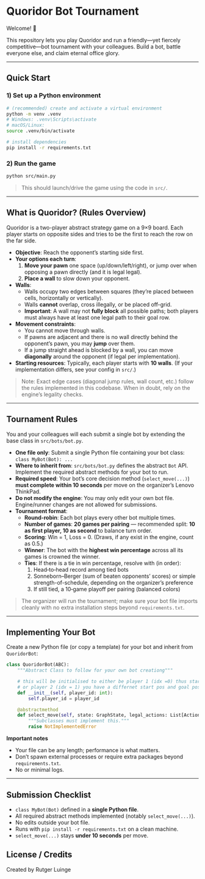 # Quoridor Bot Tournament

Welcome! 👋

This repository lets you play Quoridor and run a friendly—yet fiercely competitive—bot tournament with your colleagues. Build a bot, battle everyone else, and claim eternal office glory.

---

## Quick Start

### 1) Set up a Python environment

```bash
# (recommended) create and activate a virtual environment
python -m venv .venv
# Windows: .venv\Scripts\activate
# macOS/Linux:
source .venv/bin/activate

# install dependencies
pip install -r requirements.txt
```

### 2) Run the game

```bash
python src/main.py
```

> This should launch/drive the game using the code in `src/`.

---

## What is Quoridor? (Rules Overview)

Quoridor is a two-player abstract strategy game on a 9×9 board. Each player starts on opposite sides and tries to be the first to reach the row on the far side.

- **Objective**: Reach the opponent’s starting side first.
- **Your options each turn**:
  1. **Move your pawn** one space (up/down/left/right), or jump over when opposing a pawn directly (and it is legal legal).
  2. **Place a wall** to slow down your opponent.
- **Walls**:
  - Walls occupy two edges between squares (they’re placed between cells, horizontally or vertically).
  - Walls **cannot** overlap, cross illegally, or be placed off-grid.
  - **Important**: A wall may not **fully block** all possible paths; both players must always have at least one legal path to their goal row.
- **Movement constraints**:
  - You cannot move through walls.
  - If pawns are adjacent and there is no wall directly behind the opponent’s pawn, you may **jump** over them.
  - If a jump straight ahead is blocked by a wall, you can move **diagonally** around the opponent (if legal per implementation).
- **Starting resources**: Typically, each player starts with **10 walls**. (If your implementation differs, see your config in `src/`.)

> Note: Exact edge cases (diagonal jump rules, wall count, etc.) follow the rules implemented in this codebase. When in doubt, rely on the engine’s legality checks.

---

## Tournament Rules

You and your colleagues will each submit a single bot by extending the base class in `src/bots/bot.py`.

- **One file only**: Submit a single Python file containing your bot class: `class MyBot(Bot): ...`
- **Where to inherit from**: `src/bots/bot.py` defines the abstract `Bot` API. Implement the required abstract methods for your bot to run.
- **Required speed**: Your bot’s core decision method (`select_move(...)`) **must complete within 10 seconds** per move on the organizer’s Lenovo ThinkPad.
- **Do not modify the engine**: You may only edit your own bot file. Engine/runner changes are not allowed for submissions.
- **Tournament format**:
  - **Round-robin**: Each bot plays every other bot multiple times.
  - **Number of games**: **20 games per pairing** — recommended split: **10 as first player, 10 as second** to balance turn order.
  - **Scoring**: Win = 1, Loss = 0. (Draws, if any exist in the engine, count as 0.5.)
  - **Winner**: The bot with the **highest win percentage** across all its games is crowned the winner.
  - **Ties**: If there is a tie in win percentage, resolve with (in order):
    1. Head‑to‑head record among tied bots
    2. Sonneborn–Berger (sum of beaten opponents’ scores) or simple strength-of-schedule, depending on the organizer’s preference
    3. If still tied, a 10‑game playoff per pairing (balanced colors)

> The organizer will run the tournament; make sure your bot file imports cleanly with no extra installation steps beyond `requirements.txt`.

---

## Implementing Your Bot

Create a new Python file (or copy a template) for your bot and inherit from `QuoridorBot`:

```python
class QuoridorBot(ABC):
    """Abstract Class to follow for your own bot creationg"""

    # this will be initialised to either be player 1 (idx =0) thus start player,
    # or player 2 (idx = 1) you have a differnet start pos and goal pos
    def __init__(self, player_id: int):
        self.player_id = player_id

    @abstractmethod
    def select_move(self, state: GraphState, legal_actions: List[Action]) -> Action:
        """Subclasses must implement this."""
        raise NotImplementedError
```

**Important notes**

- Your file can be any length; performance is what matters.
- Don’t spawn external processes or require extra packages beyond `requirements.txt`.
- No or minimal logs.

---

<!-- ## Running Matches & Tournaments

The exact command may vary depending on how the organizer wired the CLI in `src/`. If not provided, a typical pattern is:

```bash
# to pit two bots against each other
python src/main.py --bot-a path/to/BotA.py --bot-b path/to/BotB.py --games 20

# to run a full round-robin over a folder of bots
python src/main.py --bots-folder bots_submissions/ --games-per-pair 20
```

> If your `main.py` uses different flags, check its `--help` message or the code. -->

## Submission Checklist

- `class MyBot(Bot)` defined in a **single Python file**.
- All required abstract methods implemented (notably `select_move(...)`).
- No edits outside your bot file.
- Runs with `pip install -r requirements.txt` on a clean machine.
- `select_move(...)` stays **under 10 seconds** per move.

## License / Credits

Created by Rutger Luinge
